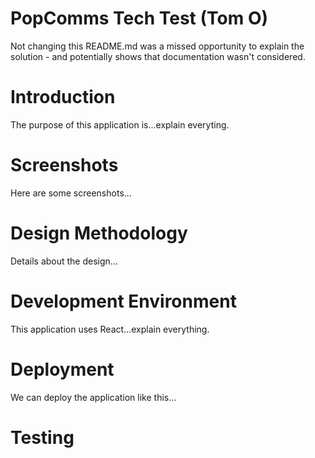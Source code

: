 # PopComms Tech Test (Tom O)
Not changing this README.md was a missed opportunity to explain the solution - and potentially shows that documentation wasn't considered.

# Introduction
The purpose of this application is...explain everyting.

# Screenshots
Here are some screenshots...

# Design Methodology
Details about the design...

# Development Environment
This application uses React...explain everything.

# Deployment
We can deploy the application like this...

# Testing
